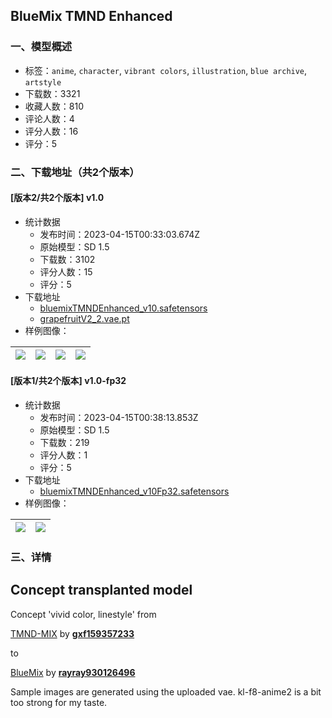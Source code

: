 ## BlueMix TMND Enhanced
### 一、模型概述

- 标签：`anime`, `character`, `vibrant colors`, `illustration`, `blue archive`, `artstyle`
- 下载数：3321
- 收藏人数：810
- 评论人数：4
- 评分人数：16
- 评分：5

### 二、下载地址（共2个版本）

#### [版本2/共2个版本] v1.0

- 统计数据
  - 发布时间：2023-04-15T00:33:03.674Z
  - 原始模型：SD 1.5
  - 下载数：3102
  - 评分人数：15
  - 评分：5
- 下载地址
  - [bluemixTMNDEnhanced_v10.safetensors](https://civitai.com/api/download/models/44686)
  - [grapefruitV2_2.vae.pt](https://civitai.com/api/download/models/44686?type=VAE&format=Other)
- 样例图像：

| <img src="https://image.civitai.com/xG1nkqKTMzGDvpLrqFT7WA/220b633a-f3f5-47d7-4f82-c94ea7446600/width=450/488580.jpeg" /> | <img src="https://image.civitai.com/xG1nkqKTMzGDvpLrqFT7WA/45178431-7b0e-48f5-ef65-3fe3ab0feb00/width=450/488618.jpeg" /> | <img src="https://image.civitai.com/xG1nkqKTMzGDvpLrqFT7WA/0c6e28ef-be75-4396-fb5b-e379ccce2900/width=450/488640.jpeg" /> | <img src="https://image.civitai.com/xG1nkqKTMzGDvpLrqFT7WA/b9183ea7-2f8d-48f2-9c67-b63eafa31600/width=450/488832.jpeg" /> |
| ---- | ---- | ---- | ---- |

#### [版本1/共2个版本] v1.0-fp32

- 统计数据
  - 发布时间：2023-04-15T00:38:13.853Z
  - 原始模型：SD 1.5
  - 下载数：219
  - 评分人数：1
  - 评分：5
- 下载地址
  - [bluemixTMNDEnhanced_v10Fp32.safetensors](https://civitai.com/api/download/models/45939)
- 样例图像：

| <img src="https://image.civitai.com/xG1nkqKTMzGDvpLrqFT7WA/05296e0f-6217-430c-6412-dc7d3009f000/width=450/497458.jpeg" /> | <img src="https://image.civitai.com/xG1nkqKTMzGDvpLrqFT7WA/0853da5e-86b4-411f-2320-34a2cd818a00/width=450/497260.jpeg" /> |
| ---- | ---- |


### 三、详情
<h2>Concept transplanted model</h2><p>Concept 'vivid color, linestyle' from</p><p><a target="_blank" rel="ugc" href="https://civitai.com/models/27259/tmnd-mix">TMND-MIX</a> by <a target="_blank" rel="ugc" href="https://civitai.com/user/gxf159357233"><strong>gxf159357233</strong></a></p><p>to</p><p><a target="_blank" rel="ugc" href="https://civitai.com/models/29764/bluemix">BlueMix</a> by <a target="_blank" rel="ugc" href="https://civitai.com/user/rayray930126496"><strong>rayray930126496</strong></a></p><p>Sample images are generated using the uploaded vae. kl-f8-anime2 is a bit too strong for my taste.</p>